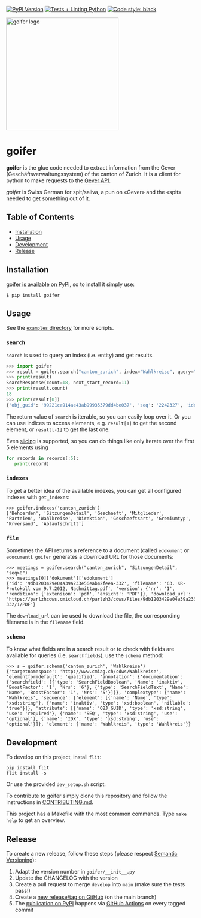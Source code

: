 [![PyPI Version](https://img.shields.io/pypi/v/goifer)](https://pypi.org/project/goifer/)
[![Tests + Linting Python](https://github.com/metaodi/goifer/actions/workflows/lint_python.yml/badge.svg)](https://github.com/metaodi/goifer/actions/workflows/lint_python.yml)
[![Code style: black](https://img.shields.io/badge/code%20style-black-000000.svg)](https://github.com/psf/black)

<img src="https://user-images.githubusercontent.com/538415/184494773-c5523f26-bb97-405d-8d29-24a916e5978c.jpeg" alt="goifer logo" width="300" />

# goifer

**goifer** is the glue code needed to extract information from the Gever (Geschäftsverwaltungssystem) of the canton of Zurich.
It is a client for python to make requests to the [Gever API](https://www.zh.ch/de/politik-staat/opendata.html/details/709@kantonsrat-kanton-zuerich?keyword=ogd#/details/709@fachstelle-ogd-kanton-zuerich).

_goifer_ is Swiss German for spit/saliva, a pun on «Gever» and the «spit» needed to get something out of it.

## Table of Contents

* [Installation](#installation)
* [Usage](#usage)
* [Development](#development)
* [Release](#release)

## Installation

[goifer is available on PyPI](https://pypi.org/project/goifer/), so to install it simply use:

```
$ pip install goifer
```

## Usage

See the [`examples` directory](https://github.com/metaodi/goifer/tree/master/examples) for more scripts.

### `search`

`search` is used to query an index (i.e. entity) and get results.

```python
>>> import goifer
>>> result = goifer.search("canton_zurich", index="Wahlkreise", query="seq > 0")
>>> print(result)
SearchResponse(count=18, next_start_record=11)
>>> print(result.count)
18
>>> print(result[0])
{'obj_guid': '99221ca914ae43ab99935379dd4be037', 'seq': '2242327', 'idx': 'Wahlkreise', 'name': 'XIII Pfäffikon', 'nil': False, 'inaktiv': False}
```

The return value of `search` is iterable, so you can easily loop over it.
Or you can use indices to access elements, e.g. `result[1]` to get the second element, or `result[-1]` to get the last one.

Even [slicing](https://python-reference.readthedocs.io/en/latest/docs/brackets/slicing.html) is supported, so you can do things like only iterate over the first 5 elements using

```python
for records in records[:5]:
   print(record)
```

### `indexes`

To get a better idea of the available indexes, you can get all configured indexes with `get_indexes`:

```
>>> goifer.indexes('canton_zurich')
['Behoerden', 'SitzungenDetail', 'Geschaeft', 'Mitglieder', 'Parteien', 'Wahlkreise', 'Direktion', 'Geschaeftsart', 'Gremiumtyp', 'Krversand', 'Ablaufschritt']
```

### `file`

Sometimes the API returns a reference to a document (called `edokument` or `edocument`).
`goifer` generates a download URL for those documents:

```
>>> meetings = goifer.search("canton_zurich", "SitzungenDetail", "seq>0")
>>> meetings[0]['dokument']['edokument']
{'id': '9db1203429e04a39a233e56eab42feea-332', 'filename': '63. KR-Protokoll vom 9.7.2012, Nachmittag.pdf', 'version': {'nr': '1', 'rendition': {'extension': 'pdf', 'ansicht': 'PDF'}}, 'download_url': 'https://parlzhcdws.cmicloud.ch/parlzh3/cdws/Files/9db1203429e04a39a233e56eab42feea-332/1/PDF'}
```

The `download_url` can be used to download the file, the corresponding filename is in the `filename` field.

### `schema`

To know what fields are in a search result or to check with fields are available for queries (i.e. `searchfields`), use the `schema` method:

```
>>> s = goifer.schema('canton_zurich', 'Wahlkreise')
{'targetnamespace': 'http://www.cmiag.ch/cdws/Wahlkreise', 'elementformdefault': 'qualified', 'annotation': {'documentation': {'searchfield': [{'type': 'SearchFieldBoolean', 'Name': 'inaktiv', 'BoostFactor': '1', 'Nrs': '6'}, {'type': 'SearchFieldText', 'Name': 'Name', 'BoostFactor': '1', 'Nrs': '5'}]}}, 'complextype': {'name': 'Wahlkreis', 'sequence': {'element': [{'name': 'Name', 'type': 'xsd:string'}, {'name': 'inaktiv', 'type': 'xsd:boolean', 'nillable': 'true'}]}, 'attribute': [{'name': 'OBJ_GUID', 'type': 'xsd:string', 'use': 'required'}, {'name': 'SEQ', 'type': 'xsd:string', 'use': 'optional'}, {'name': 'IDX', 'type': 'xsd:string', 'use': 'optional'}]}, 'element': {'name': 'Wahlkreis', 'type': 'Wahlkreis'}}
```

## Development

To develop on this project, install `flit`:

```
pip install flit
flit install -s
```

Or use the provided `dev_setup.sh` script.

To contribute to goifer simply clone this repository and follow the instructions in [CONTRIBUTING.md](/CONTRIBUTING.md).

This project has a Makefile with the most common commands.
Type `make help` to get an overview.

## Release

To create a new release, follow these steps (please respect [Semantic Versioning](http://semver.org/)):

1. Adapt the version number in `goifer/__init__.py`
1. Update the CHANGELOG with the version
1. Create a pull request to merge `develop` into `main` (make sure the tests pass!)
1. Create a [new release/tag on GitHub](https://github.com/metaodi/goifer/releases) (on the main branch)
1. The [publication on PyPI](https://pypi.python.org/pypi/goifer) happens via [GitHub Actions](https://github.com/metaodi/goifer/actions?query=workflow%3A%22Upload+Python+Package%22) on every tagged commit
